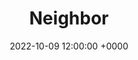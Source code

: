 ---
layout: post
title: Neighbor
img: Comics/Neighbor/Neighbor_Cover.png
date: 2022-10-09 12:00:00 +0000
description: Description
tag: [Comic]
comic:
    - Comics/Neighbor/Neighbor_Panel1.png
    - Comics/Neighbor/Neighbor_Panel2.png
    - Comics/Neighbor/Neighbor_Panel3.png
    - Comics/Neighbor/Neighbor_Panel4.png
---